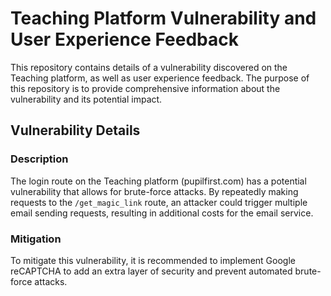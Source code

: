# Teaching Platform Vulnerability and User Experience Feedback

This repository contains details of a vulnerability discovered on the Teaching platform, as well as user experience feedback. The purpose of this repository is to provide comprehensive information about the vulnerability and its potential impact.

## Vulnerability Details

### Description
The login route on the Teaching platform (pupilfirst.com) has a potential vulnerability that allows for brute-force attacks. By repeatedly making requests to the `/get_magic_link` route, an attacker could trigger multiple email sending requests, resulting in additional costs for the email service.

### Mitigation
To mitigate this vulnerability, it is recommended to implement Google reCAPTCHA to add an extra layer of security and prevent automated brute-force attacks.


